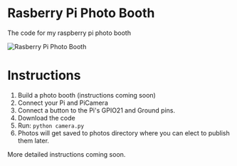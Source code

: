 # Rasberry Pi Photo Booth
The code for my raspberry pi photo booth

![Rasberry Pi Photo Booth](https://github.com/jibbius/rasberry_pi_photo_booth/blob/master/promo_image.jpg?raw=true)


# Instructions
1. Build a photo booth (instructions coming soon)
2. Connect your Pi and PiCamera
3. Connect a button to the Pi's GPIO21 and Ground pins.
4. Download the code
5. Run:
`python camera.py`
5. Photos will get saved to photos directory where you can elect to publish them later.

More detailed instructions coming soon.
